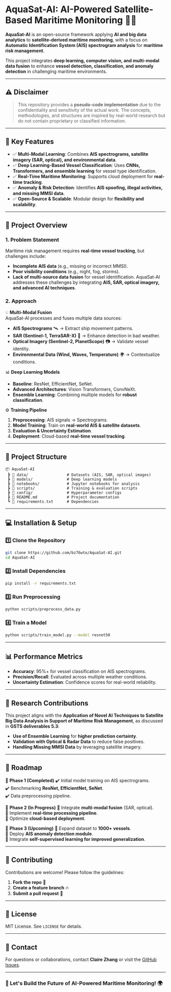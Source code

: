 # **AquaSat-AI: AI-Powered Satellite-Based Maritime Monitoring** 🌊🚢  

**AquaSat-AI** is an open-source framework applying **AI and big data analytics** to **satellite-derived maritime monitoring**, with a focus on **Automatic Identification System (AIS) spectrogram analysis** for **maritime risk management**.  

This project integrates **deep learning, computer vision, and multi-modal data fusion** to enhance **vessel detection, classification, and anomaly detection** in challenging maritime environments.  

---

## **⚠️ Disclaimer**
> This repository provides a **pseudo-code implementation** due to the confidentiality and sensitivity of the actual work. The concepts, methodologies, and structures are inspired by real-world research but do not contain proprietary or classified information.  

---

## **🚀 Key Features**
- ✅ **Multi-Modal Learning**: Combines **AIS spectrograms, satellite imagery (SAR, optical), and environmental data**.
- ✅ **Deep Learning-Based Vessel Classification**: Uses **CNNs, Transformers, and ensemble learning** for vessel type identification.
- ✅ **Real-Time Maritime Monitoring**: Supports cloud deployment for **real-time tracking**.
- ✅ **Anomaly & Risk Detection**: Identifies **AIS spoofing, illegal activities, and missing MMSI data**.
- ✅ **Open-Source & Scalable**: Modular design for **flexibility and scalability**.

---

## **📌 Project Overview**
### **1. Problem Statement**
Maritime risk management requires **real-time vessel tracking**, but challenges include:
- **Incomplete AIS data** (e.g., missing or incorrect MMSI).
- **Poor visibility conditions** (e.g., night, fog, storms).
- **Lack of multi-source data fusion** for vessel identification.
AquaSat-AI addresses these challenges by integrating **AIS, SAR, optical imagery, and advanced AI techniques**.

### **2. Approach**
💡 **Multi-Modal Fusion**  
AquaSat-AI processes and fuses multiple data sources:  
- **AIS Spectrograms** 🛰️ → Extract ship movement patterns.
- **SAR (Sentinel-1, TerraSAR-X)** 🌊 → Enhance detection in bad weather.
- **Optical Imagery (Sentinel-2, PlanetScope)** 📷 → Validate vessel identity.
- **Environmental Data (Wind, Waves, Temperature)** 🌍 → Contextualize conditions.

📊 **Deep Learning Models**  
- **Baseline**: ResNet, EfficientNet, SeNet.  
- **Advanced Architectures**: Vision Transformers, ConvNeXt.  
- **Ensemble Learning**: Combining multiple models for **robust classification**.  

⚙️ **Training Pipeline**
1. **Preprocessing**: AIS signals → Spectrograms.
2. **Model Training**: Train on **real-world AIS & satellite datasets**.
3. **Evaluation & Uncertainty Estimation**.
4. **Deployment**: Cloud-based **real-time vessel tracking**.

---

## **📂 Project Structure**
```
📦 AquaSat-AI
 ┣ 📂 data/                 # Datasets (AIS, SAR, optical images)
 ┣ 📂 models/               # Deep learning models
 ┣ 📂 notebooks/            # Jupyter notebooks for analysis
 ┣ 📂 scripts/              # Training & evaluation scripts
 ┣ 📂 config/               # Hyperparameter configs
 ┣ 📝 README.md             # Project documentation
 ┗ 📝 requirements.txt      # Dependencies
```

---

## **💻 Installation & Setup**
### **1️⃣ Clone the Repository**
```bash
git clone https://github.com/bz76wto/AquaSat-AI.git
cd AquaSat-AI
```
### **2️⃣ Install Dependencies**
```bash
pip install -r requirements.txt
```
### **3️⃣ Run Preprocessing**
```bash
python scripts/preprocess_data.py
```
### **4️⃣ Train a Model**
```bash
python scripts/train_model.py --model resnet50
```

---

## **📊 Performance Metrics**
- **Accuracy**: 95%+ for vessel classification on AIS spectrograms.
- **Precision/Recall**: Evaluated across multiple weather conditions.
- **Uncertainty Estimation**: Confidence scores for real-world reliability.

---

## **🔬 Research Contributions**
This project aligns with the **Application of Novel AI Techniques to Satellite Big Data Analysis in Support of Maritime Risk Management**, as discussed in **GSTS deliverables 5.3**:
- **Use of Ensemble Learning** for **higher prediction certainty**.
- **Validation with Optical & Radar Data** to reduce false positives.
- **Handling Missing MMSI Data** by leveraging satellite imagery.

---

## **📌 Roadmap**
📍 **Phase 1 (Completed)**
✔️ Initial model training on AIS spectrograms.  
✔️ Benchmarking **ResNet, EfficientNet, SeNet**.  
✔️ Data preprocessing pipeline.  

📍 **Phase 2 (In Progress)**
🚀 Integrate **multi-modal fusion** (SAR, optical).  
🚀 Implement **real-time processing pipeline**.  
🚀 Optimize **cloud-based deployment**.  

📍 **Phase 3 (Upcoming)**
📱 Expand dataset to **1000+ vessels**.  
📱 Deploy **AIS anomaly detection module**.  
📱 Integrate **self-supervised learning for improved generalization**.  

---

## **🤝 Contributing**
Contributions are welcome! Please follow the guidelines:
1. **Fork the repo** 🍔
2. **Create a feature branch** 🔥
3. **Submit a pull request** 🚀

---

## **🐞 License**
MIT License. See `LICENSE` for details.

---

## **📧 Contact**
For questions or collaborations, contact **Claire Zhang** or visit the [GitHub Issues](https://github.com/bz76wto/AquaSat-AI/issues).  

---

### **🚢 Let's Build the Future of AI-Powered Maritime Monitoring! 🌍**  
